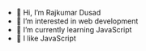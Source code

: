 - 👋 Hi, I’m Rajkumar Dusad
- 👀 I’m interested in web development
- 🌱 I’m currently learning JavaScript
- 💞️ I like JavaScript

<!---
rajkumardusad/rajkumardusad is a ✨ special ✨ repository because its `README.md` (this file) appears on your GitHub profile.
You can click the Preview link to take a look at your changes.
--->

